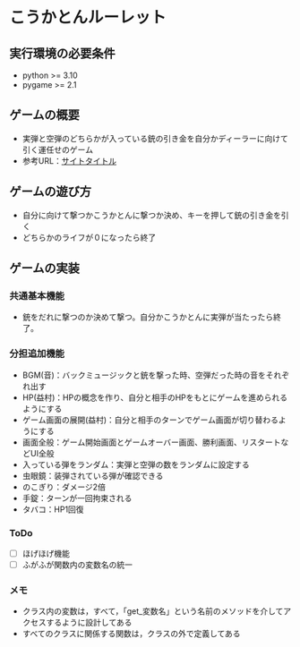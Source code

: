 # こうかとんルーレット

## 実行環境の必要条件
* python >= 3.10
* pygame >= 2.1

## ゲームの概要
* 実弾と空弾のどちらかが入っている銃の引き金を自分かディーラーに向けて引く運任せのゲーム
* 参考URL：[サイトタイトル](https://store.steampowered.com/app/2835570/Buckshot_Roulette/?l=japanese)

## ゲームの遊び方
* 自分に向けて撃つかこうかとんに撃つか決め、キーを押して銃の引き金を引く
* どちらかのライフが０になったら終了

## ゲームの実装
### 共通基本機能
* 銃をだれに撃つのか決めて撃つ。自分かこうかとんに実弾が当たったら終了。

### 分担追加機能

* BGM(音)：バックミュージックと銃を撃った時、空弾だった時の音をそれぞれ出す
* HP(益村)：HPの概念を作り、自分と相手のHPをもとにゲームを進められるようにする
* ゲーム画面の展開(益村)：自分と相手のターンでゲーム画面が切り替わるようにする
* 画面全般：ゲーム開始画面とゲームオーバー画面、勝利画面、リスタートなどUI全般
* 入っている弾をランダム：実弾と空弾の数をランダムに設定する
* 虫眼鏡：装弾されている弾が確認できる
* のこぎり：ダメージ2倍
* 手錠：ターンが一回拘束される
* タバコ：HP1回復



### ToDo
- [ ] ほげほげ機能
- [ ] ふがふが関数内の変数名の統一

### メモ
* クラス内の変数は，すべて，「get_変数名」という名前のメソッドを介してアクセスするように設計してある
* すべてのクラスに関係する関数は，クラスの外で定義してある
